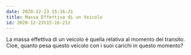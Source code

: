 ```yaml
---
date: 2020-12-23 15:16:21
title: Massa Effettiva di un Veicolo
id: 2020-12-23t15-16-21z
---
```


La massa effettiva di un veicolo è quella relativa al momento del transito.
Cioè, quanto pesa questo veicolo con i suoi carichi in questo momento?
